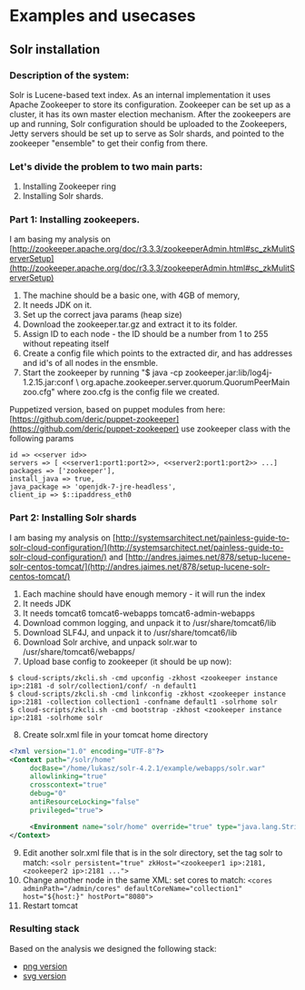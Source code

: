 # Examples and usecases

## Solr installation


### Description of the system:

Solr is Lucene-based text index. As an internal implementation it uses  Apache Zookeeper to store its configuration. Zookeeper can be set up as a  cluster, it has its own master election mechanism. After the zookeepers  are up and running, Solr configuration should be uploaded to the  Zookeepers, Jetty servers should be set up to serve as Solr shards, and  pointed to the zookeeper "ensemble" to get their config from there.


### Let's divide the problem to two main parts:

1. Installing Zookeeper ring
2. Installing Solr shards.


### Part 1: Installing zookeepers.

I am basing my analysis on [http://zookeeper.apache.org/doc/r3.3.3/zookeeperAdmin.html#sc_zkMulitServerSetup](http://zookeeper.apache.org/doc/r3.3.3/zookeeperAdmin.html#sc_zkMulitServerSetup)


1. The machine should be a basic one, with 4GB of memory,
2. It needs JDK on it.
3. Set up the correct java params (heap size)
4. Download the zookeeper.tar.gz and extract it to its folder.
5. Assign ID to each node - the ID should be a number from 1 to 255 without repeating itself
6. Create a config file which points to the extracted dir, and has addresses and id's of all nodes
    in the ensmble.
7. Start the zookeeper by running "$ java -cp zookeeper.jar:lib/log4j-1.2.15.jar:conf \ org.apache.zookeeper.server.quorum.QuorumPeerMain zoo.cfg" where zoo.cfg is the config file we created.


Puppetized version, based on puppet modules from here: [https://github.com/deric/puppet-zookeeper](https://github.com/deric/puppet-zookeeper)
use zookeeper class with the following params

```
id => <<server id>>
servers => [ <<server1:port1:port2>>, <<server2:port1:port2>> ...]
packages => ['zookeeper'],
install_java => true,
java_package => 'openjdk-7-jre-headless',
client_ip => $::ipaddress_eth0
```

### Part 2: Installing Solr shards

I am basing my analysis on [http://systemsarchitect.net/painless-guide-to-solr-cloud-configuration/](http://systemsarchitect.net/painless-guide-to-solr-cloud-configuration/) and [http://andres.jaimes.net/878/setup-lucene-solr-centos-tomcat/](http://andres.jaimes.net/878/setup-lucene-solr-centos-tomcat/)

1. Each machine should have enough memory - it will run the index
2. It needs JDK
3. It needs tomcat6 tomcat6-webapps tomcat6-admin-webapps
4. Download common logging, and unpack it to /usr/share/tomcat6/lib
5. Download SLF4J, and unpack it to /usr/share/tomcat6/lib
6. Download Solr archive, and unpack solr.war to /usr/share/tomcat6/webapps/
7. Upload base config to zookeeper (it should be up now):
```
$ cloud-scripts/zkcli.sh -cmd upconfig -zkhost <zookeeper instance ip>:2181 -d solr/collection1/conf/ -n default1
$ cloud-scripts/zkcli.sh -cmd linkconfig -zkhost <zookeeper instance ip>:2181 -collection collection1 -confname default1 -solrhome solr
$ cloud-scripts/zkcli.sh -cmd bootstrap -zkhost <zookeeper instance ip>:2181 -solrhome solr
```
8. Create solr.xml file in your tomcat home directory

```xml
<?xml version="1.0" encoding="UTF-8"?>
<Context path="/solr/home"
     docBase="/home/lukasz/solr-4.2.1/example/webapps/solr.war"
     allowlinking="true"
     crosscontext="true"
     debug="0"
     antiResourceLocking="false"
     privileged="true">

     <Environment name="solr/home" override="true" type="java.lang.String" value="/home/lukasz/solr-4.2.1/example/solr" />
</Context>
```

9. Edit another solr.xml file that is in the solr directory, set the tag solr to match: `<solr persistent="true" zkHost="<zookeeper1 ip>:2181, <zookeeper2 ip>:2181 ...">`
10. Change another node in the same XML: set cores to match: `<cores adminPath="/admin/cores" defaultCoreName="collection1" host="${host:}" hostPort="8080">`
11. Restart tomcat


### Resulting stack

Based on the analysis we designed the following stack:
* [png version](diagrams/solr_usecase.png)
* [svg version](diagrams/solr_usecase.svg)
